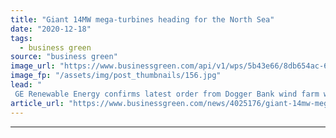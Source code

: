 ```yaml
---
title: "Giant 14MW mega-turbines heading for the North Sea"
date: "2020-12-18"
tags: 
  - business green
source: "business green"
image_url: "https://www.businessgreen.com/api/v1/wps/5b43e66/8db654ac-6b34-4a8f-bece-0195c5b13e47/2/Haliade-185x114.jpg"
image_fp: "/assets/img/post_thumbnails/156.jpg"
lead: "
 GE Renewable Energy confirms latest order from Dogger Bank wind farm will see upgraded 14MW Haliade-X turbines deployed for the first time ..."
article_url: "https://www.businessgreen.com/news/4025176/giant-14mw-mega-turbines-heading-north-sea"
---
```


---

